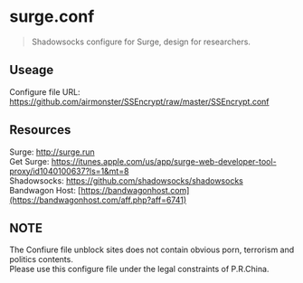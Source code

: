 # surge.conf
>Shadowsocks configure for Surge, design for researchers.

## Useage
Configure file URL: https://github.com/airmonster/SSEncrypt/raw/master/SSEncrypt.conf

## Resources
Surge: http://surge.run   
Get Surge: https://itunes.apple.com/us/app/surge-web-developer-tool-proxy/id1040100637?ls=1&mt=8   
Shadowsocks: https://github.com/shadowsocks/shadowsocks   
Bandwagon Host:  [https://bandwagonhost.com](https://bandwagonhost.com/aff.php?aff=6741)

## NOTE 
The Confiure file unblock sites does not contain obvious porn, terrorism and politics contents.   
Please use this configure file under the legal constraints of P.R.China.

